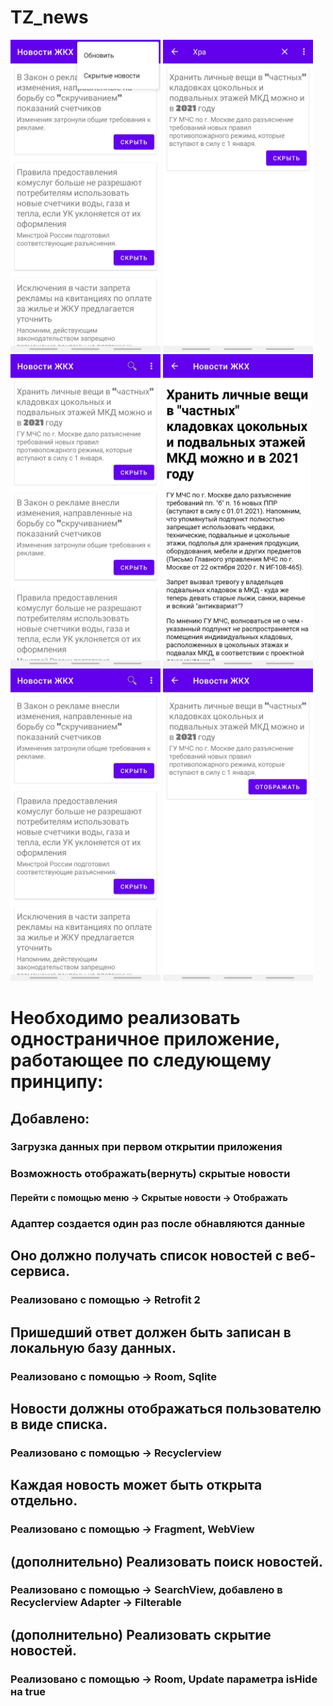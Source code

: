 # TZ_news

<img src="https://github.com/vmitforjob/TZ_news/blob/master/Screenshot_20210827-165125_%20.jpg" width="240" height="500"/>   <img src="https://github.com/vmitforjob/TZ_news/blob/master/Screenshot_20210816-182558_%20.jpg" width="240" height="500"/>   <img src="https://github.com/vmitforjob/TZ_news/blob/master/Screenshot_20210816-182603_%20.jpg" width="240" height="500"/>   <img src="https://github.com/vmitforjob/TZ_news/blob/master/Screenshot_20210816-182608_%20.jpg" width="240" height="500"/>   <img src="https://github.com/vmitforjob/TZ_news/blob/master/Screenshot_20210816-182615_%20.jpg" width="240" height="500"/>   <img src="https://github.com/vmitforjob/TZ_news/blob/master/Screenshot_20210827-165134_%20.jpg" width="240" height="500"/>   

# Необходимо реализовать одностраничное приложение, работающее по следующему принципу:

## Добавлено:

### Загрузка данных при первом открытии приложения 

### Возможность отображать(вернуть) скрытые новости 
#### Перейти с помощью меню -> Скрытые новости -> Отображать

### Адаптер создается один раз после обнавляются данные 

## Оно должно получать список новостей с веб-сервиса.
### Реализовано с помощью -> Retrofit 2
  
## Пришедший ответ должен быть записан в локальную базу данных.
### Реализовано с помощью -> Room, Sqlite
  
## Новости должны отображаться пользователю в виде списка.
### Реализовано с помощью -> Recyclerview 
  
## Каждая новость может быть открыта отдельно.
### Реализовано с помощью -> Fragment, WebView 

## (дополнительно) Реализовать поиск новостей. 
### Реализовано с помощью -> SearchView, добавлено в Recyclerview Adapter -> Filterable
  
## (дополнительно) Реализовать скрытие новостей.
### Реализовано с помощью -> Room, Update параметра isHide на true
  
